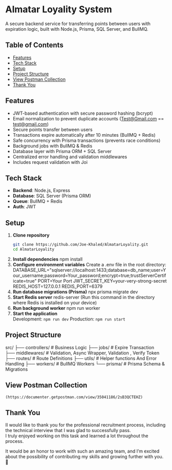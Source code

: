 # Almatar Loyality System
A secure backend service for transferring points between users with expiration logic, built with Node.js, Prisma, SQL Server, and BullMQ.
## Table of Contents
- [Features](#-Features)
- [Tech Stack](#Tech-Stack)
- [Setup](#Setup)
- [Project Structure](#Project-Structure)
- [View Postman Collection](#view-postman-collection)
- [Thank You](#thank-you)

## Features
- JWT-based authentication with secure password hashing (bcrypt)
- Email normalization to prevent duplicate accounts (Test@Gmail.com == test@gmail.com)
- Secure points transfer between users
- Transactions expire automatically after 10 minutes (BullMQ + Redis)
- Safe concurrency with Prisma transactions (prevents race conditions)
- Background jobs with BullMQ & Redis
- Database layer with Prisma ORM + SQL Server
- Centralized error handling and validation middlewares
- Includes request validation with Joi


## Tech Stack
- **Backend**: Node.js, Express
- **Database**: SQL Server (Prisma ORM) 
- **Queue**: BullMQ + Redis
- **Auth**: JWT

## Setup
1. **Clone repository**
   ```bash
   git clone https://github.com/Joe-Khaled/AlmatarLoyality.git
   cd AlmatarLoyality
2. **Install dependencies**
    npm install
3. **Configure environment variables**
    Create a .env file in the root directory:
    DATABASE_URL="sqlserver://localhost:1433;database=db_name;user=Your_username;password=Your_password;encrypt=true;trustServerCertificate=true"
    PORT=Your Port
    JWT_SECRET_KEY=your-very-strong-secret
    REDIS_HOST=127.0.0.1
    REDIS_PORT=6379
4. **Run database migrations (Prisma)**
    npx prisma migrate dev
5. **Start Redis server**
    redis-server (Run this command in the directory where Redis is installed on your device)
6. **Run background worker**
    npm run worker
7. **Start the application**    
    Development: `npm run dev`
    Production: `npm run start`

## Project Structure
src/
 ├── controllers/    # Business Logic
 ├── jobs/           # Expire Transaction   
 ├── middlewares/    # Validation, Async Wrapper, Validation , Verify Token
 ├── routes/         # Route Definitions
 ├── utils/          # Helper functions And Error Handling
 ├── workers/        # BullMQ Workers
 └── prisma/         # Prisma Schema & Migrations

## View Postman Collection
    (https://documenter.getpostman.com/view/35041186/2sB3QCTEHZ)

## Thank You

II would like to thank you for the professional recruitment process, including the technical interview that I was glad to successfully pass.  
I truly enjoyed working on this task and learned a lot throughout the process.  

It would be an honor to work with such an amazing team, and I’m excited about the possibility of contributing my skills and growing further with you. 🚀
